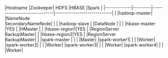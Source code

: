 |Hostname     |Zookeeper| HDFS                        |HBASE                       |Spark |
|-------------|---------|-----------------------------|----------------------------|      |
|hadoop-master|         |NameNode<br>SecondaryNameNode|                            |      |
|hadoop-slave |         |DataNode                     |                            |      |
|hbase-master |YES      |                             |HMaster                     |      |
|hbase-region1|YES      |                             |RegionServer<br>BackupMaster|      |
|hbase-region2|YES      |                             |RegionServer<br>BackupMaster|      |
|spark-master |         |                             |                            |Master|
|spark-worker1|         |                             |                            |Worker|
|spark-worker2|         |                             |                            |Worker|
|spark-worker3|         |                             |                            |Worker|
|spark-worker4|         |                             |                            |Worker|
